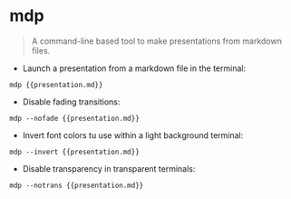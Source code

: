 # mdp

> A command-line based tool to make presentations from markdown files.

- Launch a presentation from a markdown file in the terminal:

`mdp {{presentation.md}}`

- Disable fading transitions:

`mdp --nofade {{presentation.md}}`

- Invert font colors tu use within a light background terminal:

`mdp --invert {{presentation.md}}`

- Disable transparency in transparent terminals:

`mdp --notrans {{presentation.md}}`

